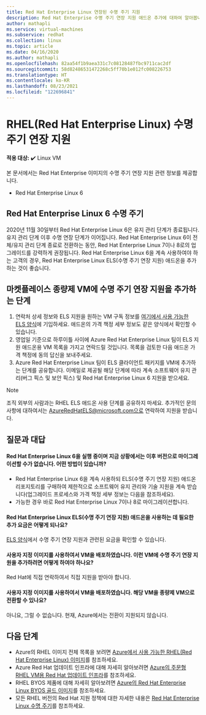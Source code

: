 ```yaml
---
title: Red Hat Enterprise Linux 연장된 수명 주기 지원
description: Red Hat Enterprise 수명 주기 연장 지원 애드온 추가에 대하여 알아봅니다.
author: mathapli
ms.service: virtual-machines
ms.subservice: redhat
ms.collection: linux
ms.topic: article
ms.date: 04/16/2020
ms.author: mathapli
ms.openlocfilehash: 82aa54f1b9aea331c7c08128487fbc9711cac2df
ms.sourcegitcommit: 58d82486531472268c5ff70b1e012fc008226753
ms.translationtype: HT
ms.contentlocale: ko-KR
ms.lasthandoff: 08/23/2021
ms.locfileid: "122696841"
---
```

# <a name="red-hat-enterprise-linux-rhel-extended-lifecycle-support"></a>RHEL(Red Hat Enterprise Linux) 수명 주기 연장 지원

**적용 대상:** :heavy_check_mark: Linux VM 

본 문서에서는 Red Hat Enterprise 이미지의 수명 주기 연장 지원 관련 정보를 제공합니다.
* Red Hat Enterprise Linux 6  

## <a name="red-hat-enterprise-linux-6-lifecycle"></a>Red Hat Enterprise Linux 6 수명 주기
2020년 11월 30일부터 Red Hat Enterprise Linux 6은 유지 관리 단계가 종료됩니다. 유지 관리 단계 이후 수명 연장 단계가 이어집니다. Red Hat Enterprise Linux 6이 전체/유지 관리 단계 종료로 전환하는 동안, Red Hat Enterprise Linux 7이나 8로의 업그레이드를 강력하게 권장됩니다. Red Hat Enterprise Linux 6을 계속 사용하여야 하는 고객의 경우, Red Hat Enterprise Linux ELS(수명 주기 연장 지원) 애드온을 추가하는 것이 좋습니다.

## <a name="steps-to-add-extended-lifecycle-support-on-marketplace-pay-as-you-go-vms"></a>마켓플레이스 종량제 VM에 수명 주기 연장 지원을 추가하는 단계
1. 연락처 상세 정보와 ELS 지원을 원하는 VM 구독 정보를 [여기에서 사용 가능한 ELS 양식](https://aka.ms/els-form)에 기입하세요. 애드온의 가격 책정 세부 정보도 같은 양식에서 확인할 수 있습니다.
1. 영업일 기준으로 하루이틀 사이에 Azure Red Hat Enterprise Linux 팀이 ELS 지원 애드온용 VM 목록을 가지고 연락드릴 것입니다. 목록을 검토한 다음 애드온 가격 책정에 동의 답신을 보내주세요.
1. Azure Red Hat Enterprise Linux 팀이 ELS 클라이언트 패키지를 VM에 추가하는 단계를 공유합니다. 이메일로 제공될 해당 단계에 따라 계속 소프트웨어 유지 관리(버그 픽스 및 보안 픽스) 및 Red Hat Enterprise Linux 6 지원을 받으세요.

> [!Note]
> 조직 외부의 사람과는 RHEL ELS 애드온 사용 단계를 공유하지 마세요. 추가적인 문의 사항에 대하여서는 AzureRedHatELS@microsoft.com으로 연락하여 지원을 받습니다.

## <a name="frequently-asked-questions"></a>질문과 대답

#### <a name="im-running-red-hat-enterprise-linux-6-and-cant-migrate-to-a-later-version-at-this-time-what-options-do-i-have"></a>Red Hat Enterprise Linux 6을 실행 중이며 지금 상황에서는 이후 버전으로 마이그레이션할 수가 없습니다. 어떤 방법이 있습니까?
* Red Hat Enterprise Linux 6을 계속 사용하되 ELS(수명 주기 연장 지원) 애드온 리포지토리를 구매하여 제한적으로 소프트웨어 유지 관리와 기술 지원을 계속 받습니다(업그레이드 프로세스와 가격 책정 세부 정보는 다음을 참조하세요).
* 가능한 경우 바로 Red Hat Enterprise Linux 7이나 8로 마이그레이션합니다.

#### <a name="what-is-the-additional-charge-for-using-red-hat-enterprise-linux-extended-life-cycle-support-els-add-on"></a>Red Hat Enterprise Linux ELS(수명 주기 연장 지원) 애드온을 사용하는 데 필요한 추가 요금은 어떻게 되나요?
[ELS 양식](https://aka.ms/els-form)에서 수명 주기 연장 지원과 관련된 요금을 확인할 수 있습니다.

#### <a name="ive-deployed-a-vm-by-using-custom-image-how-can-i-add-extended-lifecycle-support-to-this-vm"></a>사용자 지정 이미지를 사용하여서 VM을 배포하였습니다. 이런 VM에 수명 주기 연장 지원을 추가하려면 어떻게 하여야 하나요?
Red Hat에 직접 연락하여서 직접 지원을 받아야 합니다.

#### <a name="ive-deployed-a-vm-by-using-custom-image-can-i-convert-this-vm-to-a-payg-vm"></a>사용자 지정 이미지를 사용하여서 VM을 배포하였습니다. 해당 VM을 종량제 VM으로 전환할 수 있나요?
아니요, 그럴 수 없습니다. 현재, Azure에서는 전환이 지원되지 않습니다.


## <a name="next-steps"></a>다음 단계

* Azure의 RHEL 이미지 전체 목록을 보려면 [Azure에서 사용 가능한 RHEL(Red Hat Enterprise Linux) 이미지](./redhat-imagelist.md)를 참조하세요.
* Azure Red Hat 업데이트 인프라에 대해 자세히 알아보려면 [Azure의 주문형 RHEL VM용 Red Hat 업데이트 인프라](./redhat-rhui.md)를 참조하세요.
* RHEL BYOS 제품에 대해 자세히 알아보려면 [Azure의 Red Hat Enterprise Linux BYOS 골드 이미지](./byos.md)를 참조하세요.
* 모든 RHEL 버전의 Red Hat 지원 정책에 대한 자세한 내용은 [Red Hat Enterprise Linux 수명 주기](https://access.redhat.com/support/policy/updates/errata)를 참조하세요.